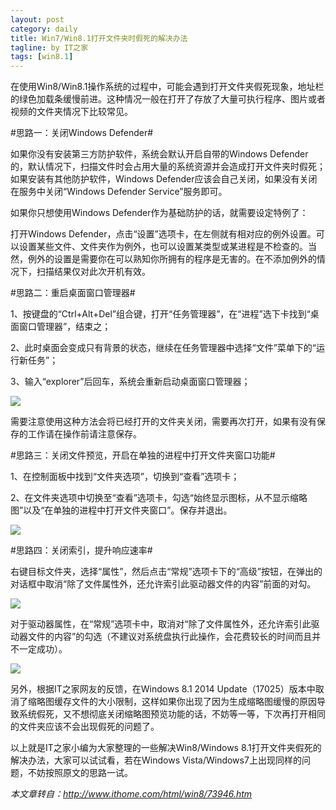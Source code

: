 ```yaml
---
layout: post
category: daily
title: Win7/Win8.1打开文件夹时假死的解决办法
tagline: by IT之家
tags: [win8.1]
---
```

在使用Win8/Win8.1操作系统的过程中，可能会遇到打开文件夹假死现象，地址栏的绿色加载条缓慢前进。这种情况一般在打开了存放了大量可执行程序、图片或者视频的文件夹情况下比较常见。

<!--more-->

#思路一：关闭Windows Defender#

如果你没有安装第三方防护软件，系统会默认开启自带的Windows Defender的，默认情况下，扫描文件时会占用大量的系统资源并会造成打开文件夹时假死；如果安装有其他防护软件，Windows Defender应该会自己关闭，如果没有关闭在服务中关闭“Windows Defender Service”服务即可。

如果你只想使用Windows Defender作为基础防护的话，就需要设定特例了：

打开Windows Defender，点击“设置”选项卡，在左侧就有相对应的例外设置。可以设置某些文件、文件夹作为例外，也可以设置某类型或某进程是不检查的。当然，例外的设置是需要你在可以熟知你所拥有的程序是无害的。在不添加例外的情况下，扫描结果仅对此次开机有效。

#思路二：重启桌面窗口管理器#

1、按键盘的“Ctrl+Alt+Del”组合键，打开“任务管理器”，在“进程”选下卡找到“桌面窗口管理器”，结束之；

2、此时桌面会变成只有背景的状态，继续在任务管理器中选择“文件”菜单下的“运行新任务”；

3、输入“explorer”后回车，系统会重新启动桌面窗口管理器；

![](http://img.ithome.com/newsuploadfiles/2014/2/20140223_042222_226.jpg)

需要注意使用这种方法会将已经打开的文件夹关闭，需要再次打开，如果有没有保存的工作请在操作前请注意保存。

#思路三：关闭文件预览，开启在单独的进程中打开文件夹窗口功能#

1、在控制面板中找到“文件夹选项”，切换到“查看”选项卡；

2、在文件夹选项中切换至“查看”选项卡，勾选“始终显示图标，从不显示缩略图”以及“在单独的进程中打开文件夹窗口”。保存并退出。

![](http://img.ithome.com/newsuploadfiles/2014/2/20140223_042239_954.jpg)

#思路四：关闭索引，提升响应速率#

右键目标文件夹，选择“属性”，然后点击“常规”选项卡下的“高级”按钮，在弹出的对话框中取消“除了文件属性外，还允许索引此驱动器文件的内容”前面的对勾。

![](http://img.ithome.com/newsuploadfiles/2014/2/20140223_042252_543.jpg)

对于驱动器属性，在“常规”选项卡中，取消对“除了文件属性外，还允许索引此驱动器文件的内容”的勾选（不建议对系统盘执行此操作，会花费较长的时间而且并不一定成功）。

![](http://img.ithome.com/newsuploadfiles/2014/2/20140223_042306_570.jpg)

另外，根据IT之家网友的反馈，在Windows 8.1 2014 Update（17025）版本中取消了缩略图缓存文件的大小限制，这样如果你出现了因为生成缩略图缓慢的原因导致系统假死，又不想彻底关闭缩略图预览功能的话，不妨等一等，下次再打开相同的文件夹应该不会出现假死的问题了。

以上就是IT之家小编为大家整理的一些解决Win8/Windows 8.1打开文件夹假死的解决办法，大家可以试试看，若在Windows Vista/Windows7上出现同样的问题，不妨按照原文的思路一试。

*本文章转自：<http://www.ithome.com/html/win8/73946.htm>*